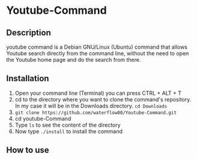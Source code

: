 # Youtube-Command

## Description
youtube command is a Debian GNU/Linux (Ubuntu) command that allows Youtube search directly from the command line, without the need to open the Youtube 
home page and do the search from there.

## Installation

1. Open your command line (Terminal)
you can press CTRL + ALT + T 
2. cd to the directory where you want to clone the command's repository. In my case it will be 
in the Downloads directory. 
```cd Downloads```
3. ```git clone https://github.com/waterflow80/Youtube-Command.git```
4. cd youtube-Command
5. Type ```ls``` to see the content of the directory
6. Now type ```./install``` to install the command
## How to use
